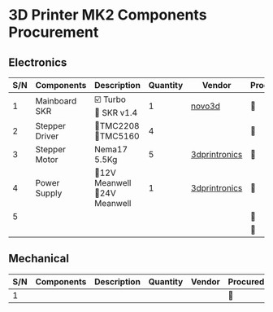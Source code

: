 # 3D Printer MK2 Components Procurement

## Electronics 

| S/N | Components | Description    | Quantity | Vendor | Procured |
|-----|------------|----------------|----------|--------|----------|
|  1  | Mainboard SKR | :ballot_box_with_check: Turbo <br>:white_square_button: SKR v1.4 | 1 | [novo3d](https://novo3d.in/) | :white_square_button: |
|  2  | Stepper Driver | :white_square_button:TMC2208 <br>:white_square_button:TMC5160 | 4 |        |:white_square_button:|
|  3  | Stepper Motor | Nema17 5.5Kg | 5 | [3dprintronics](https://www.3dprintronics.com/) |:white_square_button:|
|  4  | Power Supply | :white_square_button:12V Meanwell<br>:white_square_button:24V Meanwell | 1 | [3dprintronics](https://www.3dprintronics.com/) |:white_square_button:|
| 5 | | | | |:white_square_button:|
|  | | | | |:white_square_button:|

## Mechanical 

| S/N | Components | Description    | Quantity | Vendor | Procured |
|-----|------------|----------------|----------|--------|----------|
|  1  |  |  |  | []() | :white_square_button: |

